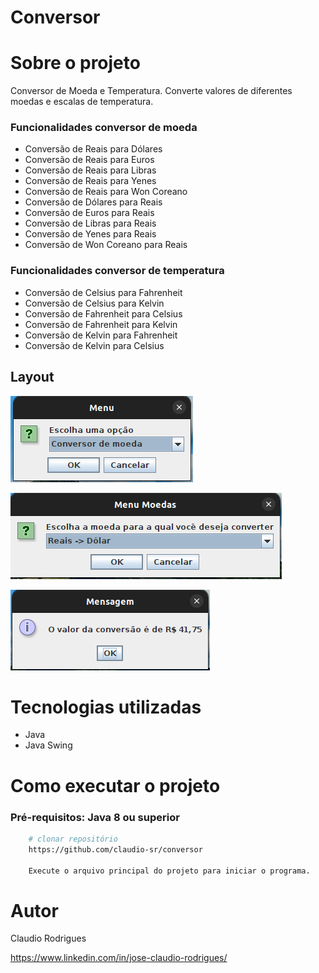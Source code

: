 # Conversor

# Sobre o projeto

Conversor de Moeda e Temperatura. Converte valores de diferentes moedas e escalas de temperatura.

### Funcionalidades conversor de moeda

- Conversão de Reais para Dólares
- Conversão de Reais para Euros
- Conversão de Reais para Libras
- Conversão de Reais para Yenes
- Conversão de Reais para Won Coreano
- Conversão de Dólares para Reais
- Conversão de Euros para Reais
- Conversão de Libras para Reais
- Conversão de Yenes para Reais
- Conversão de Won Coreano para Reais

### Funcionalidades conversor de temperatura

- Conversão de Celsius para Fahrenheit
- Conversão de Celsius para Kelvin
- Conversão de Fahrenheit para Celsius
- Conversão de Fahrenheit para Kelvin
- Conversão de Kelvin para Fahrenheit
- Conversão de Kelvin para Celsius

## Layout
![Menu de conversores](img/img1.png)

![](img/img2.png)

![](img/img3.png)

# Tecnologias utilizadas

- Java 
- Java Swing

# Como executar o projeto

### Pré-requisitos: Java 8 ou superior

```bash 
    # clonar repositório
    https://github.com/claudio-sr/conversor
    
    Execute o arquivo principal do projeto para iniciar o programa.
```

# Autor

Claudio Rodrigues

https://www.linkedin.com/in/jose-claudio-rodrigues/


